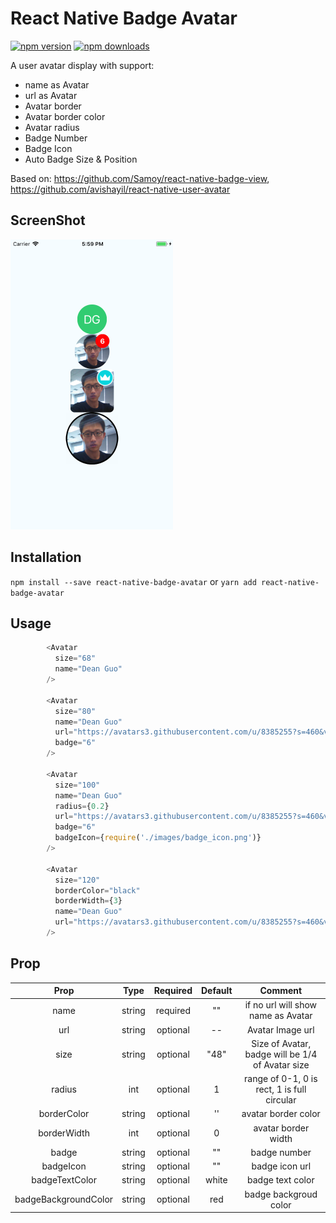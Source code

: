# React Native Badge Avatar

[![npm version](https://img.shields.io/npm/v/react-native-badge-avatar.svg?style=flat-square)](https://www.npmjs.com/package/react-native-badge-avatar)
[![npm downloads](https://img.shields.io/npm/dm/react-native-badge-avatar.svg?style=flat-square)](https://www.npmjs.com/package/react-native-badge-avatar)

A user avatar display with support:
* name as Avatar
* url as Avatar
* Avatar border
* Avatar border color
* Avatar radius
* Badge Number
* Badge Icon
* Auto Badge Size & Position

Based on: https://github.com/Samoy/react-native-badge-view, https://github.com/avishayil/react-native-user-avatar

## ScreenShot
![](./ScreenShot.png)

## Installation

`npm install --save react-native-badge-avatar` or `yarn add react-native-badge-avatar`

## Usage

```js
        <Avatar
          size="68"
          name="Dean Guo"
        />

        <Avatar
          size="80"
          name="Dean Guo"
          url="https://avatars3.githubusercontent.com/u/8385255?s=460&v=4"
          badge="6"
        />

        <Avatar
          size="100"
          name="Dean Guo"
          radius={0.2}
          url="https://avatars3.githubusercontent.com/u/8385255?s=460&v=4"
          badge="6"
          badgeIcon={require('./images/badge_icon.png')}
        />

        <Avatar
          size="120"
          borderColor="black"
          borderWidth={3}
          name="Dean Guo"
          url="https://avatars3.githubusercontent.com/u/8385255?s=460&v=4"
        />
```

## Prop
|Prop|Type|Required|Default|Comment|
|:----:|:---:|:---:|:---:|:----:|
|name|string|required|""|if no url will show name as Avatar|
|url|string|optional|--|Avatar Image url|
|size|string|optional|"48"|Size of Avatar, badge will be 1/4 of Avatar size|
|radius|int|optional|1| range of 0-1, 0 is rect, 1 is full circular|
|borderColor|string|optional|''|avatar border color|
|borderWidth|int|optional|0|avatar border width|
|badge|string|optional|""|badge number|
|badgeIcon|string|optional|""|badge icon url|
|badgeTextColor|string|optional|white|badge text color|
|badgeBackgroundColor|string|optional|red|badge backgroud color|

